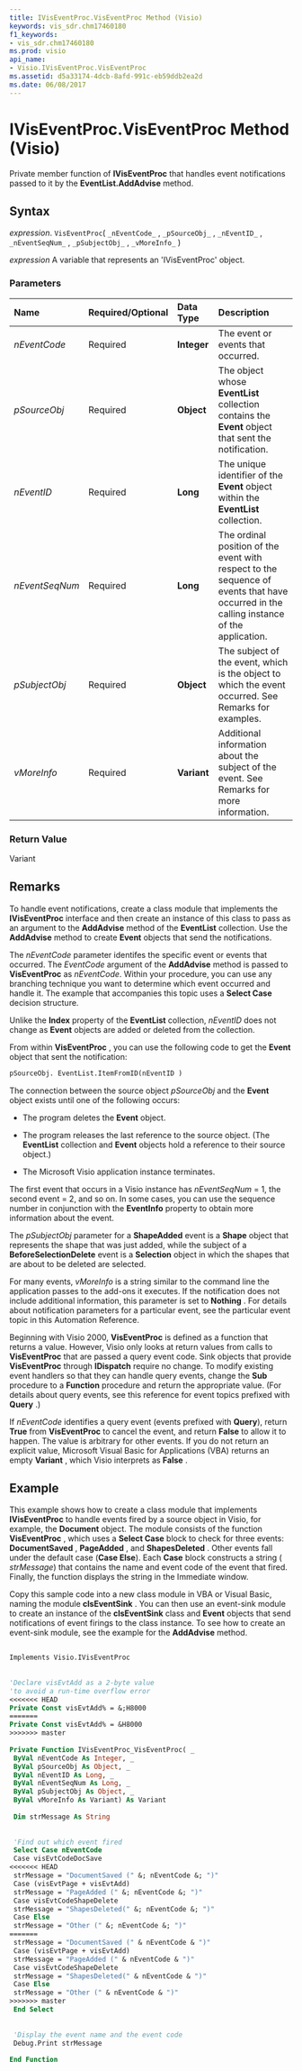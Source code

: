```yaml
---
title: IVisEventProc.VisEventProc Method (Visio)
keywords: vis_sdr.chm17460180
f1_keywords:
- vis_sdr.chm17460180
ms.prod: visio
api_name:
- Visio.IVisEventProc.VisEventProc
ms.assetid: d5a33174-4dcb-8afd-991c-eb59ddb2ea2d
ms.date: 06/08/2017
---
```



# IVisEventProc.VisEventProc Method (Visio)

Private member function of  **IVisEventProc** that handles event notifications passed to it by the **EventList.AddAdvise** method.


## Syntax

 _expression_. `VisEventProc`( `_nEventCode_` , `_pSourceObj_` , `_nEventID_` , `_nEventSeqNum_` , `_pSubjectObj_` , `_vMoreInfo_` )

 _expression_ A variable that represents an 'IVisEventProc' object.


### Parameters



|**Name**|**Required/Optional**|**Data Type**|**Description**|
|:-----|:-----|:-----|:-----|
| _nEventCode_|Required| **Integer**|The event or events that occurred. |
| _pSourceObj_|Required| **Object**|The object whose  **EventList** collection contains the **Event** object that sent the notification.|
| _nEventID_|Required| **Long**|The unique identifier of the  **Event** object within the **EventList** collection.|
| _nEventSeqNum_|Required| **Long**|The ordinal position of the event with respect to the sequence of events that have occurred in the calling instance of the application. |
| _pSubjectObj_|Required| **Object**|The subject of the event, which is the object to which the event occurred. See Remarks for examples.|
| _vMoreInfo_|Required| **Variant**|Additional information about the subject of the event. See Remarks for more information.|

### Return Value

Variant


## Remarks

To handle event notifications, create a class module that implements the  **IVisEventProc** interface and then create an instance of this class to pass as an argument to the **AddAdvise** method of the **EventList** collection. Use the **AddAdvise** method to create **Event** objects that send the notifications.

The  _nEventCode_ parameter identifes the specific event or events that occurred. The _EventCode_ argument of the **AddAdvise** method is passed to **VisEventProc** as _nEventCode_. Within your procedure, you can use any branching technique you want to determine which event occurred and handle it. The example that accompanies this topic uses a  **Select Case** decision structure.

Unlike the  **Index** property of the **EventList** collection, _nEventID_ does not change as **Event** objects are added or deleted from the collection.

From within  **VisEventProc** , you can use the following code to get the **Event** object that sent the notification:




```vb
pSourceObj. EventList.ItemFromID(nEventID )
```

The connection between the source object  _pSourceObj_ and the **Event** object exists until one of the following occurs:


- The program deletes the  **Event** object.
    
- The program releases the last reference to the source object. (The  **EventList** collection and **Event** objects hold a reference to their source object.)
    
- The Microsoft Visio application instance terminates.
    
The first event that occurs in a Visio instance has  _nEventSeqNum_ = 1, the second event = 2, and so on. In some cases, you can use the sequence number in conjunction with the **EventInfo** property to obtain more information about the event.

The _pSubjectObj_ parameter for a **ShapeAdded** event is a **Shape** object that represents the shape that was just added, while the subject of a **BeforeSelectionDelete** event is a **Selection** object in which the shapes that are about to be deleted are selected.

For many events,  _vMoreInfo_ is a string similar to the command line the application passes to the add-ons it executes. If the notification does not include additional information, this parameter is set to **Nothing** . For details about notification parameters for a particular event, see the particular event topic in this Automation Reference.

 Beginning with Visio 2000, **VisEventProc** is defined as a function that returns a value. However, Visio only looks at return values from calls to **VisEventProc** that are passed a query event code. Sink objects that provide **VisEventProc** through **IDispatch** require no change. To modify existing event handlers so that they can handle query events, change the **Sub** procedure to a **Function** procedure and return the appropriate value. (For details about query events, see this reference for event topics prefixed with **Query** .)

If  _nEventCode_ identifies a query event (events prefixed with **Query**), return **True** from **VisEventProc** to cancel the event, and return **False** to allow it to happen. The value is arbitrary for other events. If you do not return an explicit value, Microsoft Visual Basic for Applications (VBA) returns an empty **Variant** , which Visio interprets as **False** .


## Example

This example shows how to create a class module that implements  **IVisEventProc** to handle events fired by a source object in Visio, for example, the **Document** object. The module consists of the function **VisEventProc** , which uses a **Select Case** block to check for three events: **DocumentSaved** , **PageAdded** , and **ShapesDeleted** . Other events fall under the default case (**Case Else**). Each **Case** block constructs a string ( _strMessage_) that contains the name and event code of the event that fired. Finally, the function displays the string in the Immediate window.

Copy this sample code into a new class module in VBA or Visual Basic, naming the module  **clsEventSink** . You can then use an event-sink module to create an instance of the **clsEventSink** class and **Event** objects that send notifications of event firings to the class instance. To see how to create an event-sink module, see the example for the **AddAdvise** method.




```vb
 
Implements Visio.IVisEventProc 
 
 
'Declare visEvtAdd as a 2-byte value 
'to avoid a run-time overflow error 
<<<<<<< HEAD
Private Const visEvtAdd% = &;H8000 
=======
Private Const visEvtAdd% = &H8000 
>>>>>>> master
 
Private Function IVisEventProc_VisEventProc( _ 
 ByVal nEventCode As Integer, _ 
 ByVal pSourceObj As Object, _ 
 ByVal nEventID As Long, _ 
 ByVal nEventSeqNum As Long, _ 
 ByVal pSubjectObj As Object, _ 
 ByVal vMoreInfo As Variant) As Variant 
 
 Dim strMessage As String 
 
 
 'Find out which event fired 
 Select Case nEventCode 
 Case visEvtCodeDocSave 
<<<<<<< HEAD
 strMessage = "DocumentSaved (" &; nEventCode &; ")" 
 Case (visEvtPage + visEvtAdd) 
 strMessage = "PageAdded (" &; nEventCode &; ")" 
 Case visEvtCodeShapeDelete 
 strMessage = "ShapesDeleted(" &; nEventCode &; ")" 
 Case Else 
 strMessage = "Other (" &; nEventCode &; ")" 
=======
 strMessage = "DocumentSaved (" & nEventCode & ")" 
 Case (visEvtPage + visEvtAdd) 
 strMessage = "PageAdded (" & nEventCode & ")" 
 Case visEvtCodeShapeDelete 
 strMessage = "ShapesDeleted(" & nEventCode & ")" 
 Case Else 
 strMessage = "Other (" & nEventCode & ")" 
>>>>>>> master
 End Select 
 
 
 'Display the event name and the event code 
 Debug.Print strMessage 
 
End Function
```


